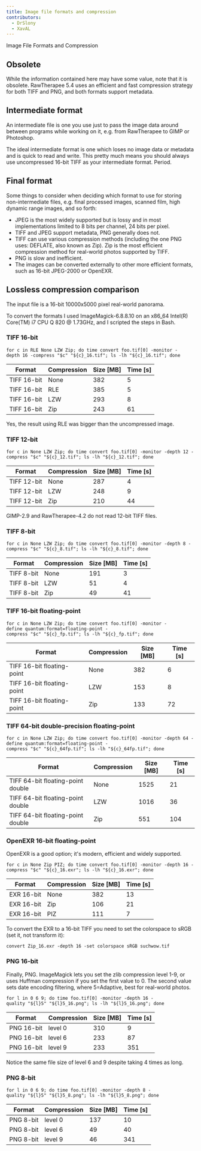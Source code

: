 ```yaml
---
title: Image file formats and compression
contributors:
  - DrSlony
  - XavAL
---
```


<div class="pagetitle">

Image File Formats and Compression

</div>

## Obsolete

While the information contained here may have some value, note that it
is obsolete. RawTherapee 5.4 uses an efficient and fast compression
strategy for both TIFF and PNG, and both formats support metadata.

## Intermediate format

An intermediate file is one you use just to pass the image data around
between programs while working on it, e.g. from RawTherapee to GIMP or
Photoshop.

The ideal intermediate format is one which loses no image data or
metadata and is quick to read and write. This pretty much means you
should always use uncompressed 16-bit TIFF as your intermediate format.
Period.

## Final format

Some things to consider when deciding which format to use for storing
non-intermediate files, e.g. final processed images, scanned film, high
dynamic range images, and so forth:

- JPEG is the most widely supported but is lossy and in most
  implementations limited to 8 bits per channel, 24 bits per pixel.
- TIFF and JPEG support metadata, PNG generally does not.
- TIFF can use various compression methods (including the one PNG uses:
  DEFLATE, also known as Zip). Zip is the most efficient compression
  method for real-world photos supported by TIFF.
- PNG is slow and inefficient.
- The images can be converted externally to other more efficient
  formats, such as 16-bit JPEG-2000 or OpenEXR.

## Lossless compression comparison

The input file is a 16-bit 10000x5000 pixel real-world panorama.

To convert the formats I used ImageMagick-6.8.8.10 on an x86_64 Intel(R)
Core(TM) i7 CPU Q 820 @ 1.73GHz, and I scripted the steps in Bash.

### TIFF 16-bit

`for c in RLE None LZW Zip; do time convert foo.tif[0] -monitor -depth 16 -compress "$c" "${c}_16.tif"; ls -lh "${c}_16.tif"; done`

| Format      | Compression | Size \[MB\] | Time \[s\] |
|-------------|-------------|-------------|------------|
| TIFF 16-bit | None        | 382         | 5          |
| TIFF 16-bit | RLE         | 385         | 5          |
| TIFF 16-bit | LZW         | 293         | 8          |
| TIFF 16-bit | Zip         | 243         | 61         |

Yes, the result using RLE was bigger than the uncompressed image.

### TIFF 12-bit

`for c in None LZW Zip; do time convert foo.tif[0] -monitor -depth 12 -compress "$c" "${c}_12.tif"; ls -lh "${c}_12.tif"; done`

| Format      | Compression | Size \[MB\] | Time \[s\] |
|-------------|-------------|-------------|------------|
| TIFF 12-bit | None        | 287         | 4          |
| TIFF 12-bit | LZW         | 248         | 9          |
| TIFF 12-bit | Zip         | 210         | 44         |

GIMP-2.9 and RawTherapee-4.2 do not read 12-bit TIFF files.

### TIFF 8-bit

`for c in None LZW Zip; do time convert foo.tif[0] -monitor -depth 8 -compress "$c" "${c}_8.tif"; ls -lh "${c}_8.tif"; done`

| Format     | Compression | Size \[MB\] | Time \[s\] |
|------------|-------------|-------------|------------|
| TIFF 8-bit | None        | 191         | 3          |
| TIFF 8-bit | LZW         | 51          | 4          |
| TIFF 8-bit | Zip         | 49          | 41         |

### TIFF 16-bit floating-point

`for c in None LZW Zip; do time convert foo.tif[0] -monitor -define quantum:format=floating-point -compress "$c" "${c}_fp.tif"; ls -lh "${c}_fp.tif"; done`

| Format                     | Compression | Size \[MB\] | Time \[s\] |
|----------------------------|-------------|-------------|------------|
| TIFF 16-bit floating-point | None        | 382         | 6          |
| TIFF 16-bit floating-point | LZW         | 153         | 8          |
| TIFF 16-bit floating-point | Zip         | 133         | 72         |

### TIFF 64-bit double-precision floating-point

`for c in None LZW Zip; do time convert foo.tif[0] -monitor -depth 64 -define quantum:format=floating-point -compress "$c" "${c}_64fp.tif"; ls -lh "${c}_64fp.tif"; done`

| Format                            | Compression | Size \[MB\] | Time \[s\] |
|-----------------------------------|-------------|-------------|------------|
| TIFF 64-bit floating-point double | None        | 1525        | 21         |
| TIFF 64-bit floating-point double | LZW         | 1016        | 36         |
| TIFF 64-bit floating-point double | Zip         | 551         | 104        |

### OpenEXR 16-bit floating-point

OpenEXR is a good option; it's modern, efficient and widely supported.

`for c in None Zip PIZ; do time convert foo.tif[0] -monitor -depth 16 -compress "$c" "${c}_16.exr"; ls -lh "${c}_16.exr"; done`

| Format     | Compression | Size \[MB\] | Time \[s\] |
|------------|-------------|-------------|------------|
| EXR 16-bit | None        | 382         | 13         |
| EXR 16-bit | Zip         | 106         | 21         |
| EXR 16-bit | PIZ         | 111         | 7          |

To convert the EXR to a 16-bit TIFF you need to set the colorspace to
sRGB (set it, not transform it):

`convert Zip_16.exr -depth 16 -set colorspace sRGB suchwow.tif`

### PNG 16-bit

Finally, PNG. ImageMagick lets you set the zlib compression level 1-9,
or uses Huffman compression if you set the first value to 0. The second
value sets date encoding filtering, where 5=Adaptive, best for
real-world photos.

`for l in 0 6 9; do time foo.tif[0] -monitor -depth 16 -quality "${l}5" "${l}5_16.png"; ls -lh "${l}5_16.png"; done`

| Format     | Compression | Size \[MB\] | Time \[s\] |
|------------|-------------|-------------|------------|
| PNG 16-bit | level 0     | 310         | 9          |
| PNG 16-bit | level 6     | 233         | 87         |
| PNG 16-bit | level 9     | 233         | 351        |

Notice the same file size of level 6 and 9 despite taking 4 times as
long.

### PNG 8-bit

`for l in 0 6 9; do time foo.tif[0] -monitor -depth 8 -quality "${l}5" "${l}5_8.png"; ls -lh "${l}5_8.png"; done`

| Format    | Compression | Size \[MB\] | Time \[s\] |
|-----------|-------------|-------------|------------|
| PNG 8-bit | level 0     | 137         | 10         |
| PNG 8-bit | level 6     | 49          | 40         |
| PNG 8-bit | level 9     | 46          | 341        |
